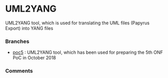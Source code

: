 # UML2YANG
UML2YANG tool, which is used for translating the UML files (Papyrus Export) into YANG files

### Branches
- [poc5](https://github.com/openBackhaul/UML2YANG/tree/poc5) : UML2YANG tool, which has been used for preparing the 5th ONF PoC in October 2018

### Comments
